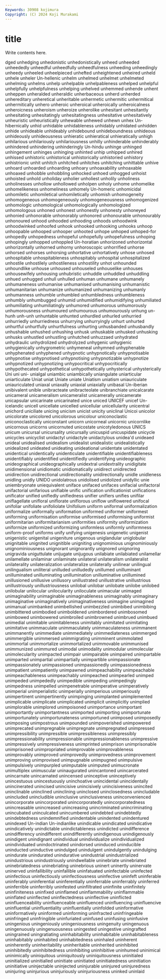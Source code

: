 ```yaml
---
Keywords: 30908 kojimura
Copyright: (C) 2024 Koji Murakami
---
```


# title

Write contents here.



dged unhedging
unhedonistic unhedonistically unheed unheeded unheededly unheedful unheedfully unheedfulness unheeding unheedingly
unheedy unheeled unheelpieced unhefted unheightened unheired unheld unhele unheler Un-hellenic
unhelm unhelmed unhelmet unhelmeted unhelming unhelms unhelp unhelpable unhelpableness unhelped
unhelpful unhelpfully unhelpfulness unhelping unhelved unhemmed unhende unhent unheppen unheralded
unheraldic unherbaceous unherd unherded unhereditary unheretical unheritable unhermetic unhermitic unhermitical
unhermitically unhero unheroic unheroical unheroically unheroicalness unheroicness unheroism unheroize unherolike
unhesitant unhesitantly unhesitating unhesitatingly unhesitatingness unhesitative unhesitatively unheuristic unheuristically unhewable
unhewed unhewn unhex Un-hibernically unhid unhidable unhidableness unhidably unhidated unhidden
unhide unhideable unhideably unhidebound unhideboundness unhideous unhideously unhideousness unhieratic unhieratical
unhieratically unhigh unhilarious unhilariously unhilariousness unhilly unhinderable unhinderably unhindered unhindering
unhinderingly Un-hindu unhinge unhinged unhingement unhinges unhinging unhinted unhip unhipped
unhired unhissed unhistoric unhistorical unhistorically unhistoried unhistory unhistrionic unhit unhitch
unhitched unhitches unhitching unhittable unhive unhoard unhoarded unhoarding unhoary unhoaxability
unhoaxable unhoaxed unhobble unhobbling unhocked unhoed unhogged unhoist unhoisted unhold
unholiday unholier unholiest unholily unholiness unholinesses unhollow unhollowed unholpen unholy
unhome unhomelike unhomelikeness unhomeliness unhomely Un-homeric unhomicidal unhomiletic unhomiletical unhomiletically
unhomish unhomogeneity unhomogeneous unhomogeneously unhomogeneousness unhomogenized unhomologic unhomological unhomologically unhomologized
unhomologous unhoned unhonest unhonestly unhonesty unhoneyed unhonied unhonorable unhonorably unhonored
unhonourable unhonourably unhonoured unhood unhooded unhooding unhoods unhoodwink unhoodwinked unhoofed
unhook unhooked unhooking unhooks unhoop unhoopable unhooped unhooper unhooted unhope
unhoped unhoped-for unhopedly unhopedness unhopeful unhopefully unhopefulness unhoping unhopingly unhopped
unhoppled Un-horatian unhorizoned unhorizontal unhorizontally unhorned unhorny unhoroscopic unhorrified unhorse
unhorsed unhorses unhorsing unhortative unhortatively unhose unhosed unhospitable unhospitableness unhospitably
unhospital unhospitalized unhostile unhostilely unhostileness unhostility unhot unhounded unhoundlike unhouse
unhoused unhouseled unhouselike unhouses unhousewifely unhousing unhubristic unhuddle unhuddled unhuddling
unhued unhugged unhull unhulled unhuman unhumane unhumanely unhumaneness unhumanise unhumanised
unhumanising unhumanistic unhumanitarian unhumanize unhumanized unhumanizing unhumanly unhumanness unhumble unhumbled
unhumbledness unhumbleness unhumbly unhumbugged unhumid unhumidified unhumidifying unhumiliated unhumiliating unhumiliatingly
unhumored unhumorous unhumorously unhumorousness unhumoured unhumourous unhumourously unhung un-hunh unh-unh
unhuntable unhunted unhurdled unhurled unhurried unhurriedly unhurriedness unhurrying unhurryingly unhurt
unhurted unhurtful unhurtfully unhurtfulness unhurting unhusbanded unhusbandly unhushable unhushed unhushing
unhusk unhuskable unhusked unhusking unhusks unhustled unhustling unhutched unhuzzaed unhydrated
unhydraulic unhydrolized unhydrolyzed unhygenic unhygienic unhygienically unhygrometric unhymeneal unhymned unhyphenable
unhyphenated unhyphened unhypnotic unhypnotically unhypnotisable unhypnotise unhypnotised unhypnotising unhypnotizable unhypnotize
unhypnotized unhypnotizing unhypocritical unhypocritically unhypothecated unhypothetical unhypothetically unhysterical unhysterically Uni
uni uni- unialgal uniambic uniambically uniangulate uniarticular uniarticulate Uniat uniat
Uniate uniate Uniatism uniatism uniauriculate uniauriculated uniaxal uniaxally uniaxial uniaxially
unibasal Un-iberian unibivalent unible unibracteate unibracteolate unibranchiate unicalcarate unicameral unicameralism
unicameralist unicamerally unicamerate unicapsular unicarinate unicarinated unice uniced UNICEF unicef
Un-icelandic unicell unicellate unicelled unicellular unicellularity unicentral unichord uniciliate unicing
unicism unicist unicity uniclinal Unicoi unicolor unicolorate unicolored unicolorous unicolour
uniconoclastic uniconoclastically uniconstant unicorn unicorneal unicornic unicornlike unicornous unicorns unicornuted
unicostate unicotyledonous UNICS unicum unicursal unicursality unicursally unicuspid unicuspidate unicycle
unicycles unicyclist unidactyl unidactyle unidactylous unidea'd unideaed unideal unidealised unidealism
unidealist unidealistic unidealistically unidealized unideated unideating unideational unidentate unidentated unidentical
unidentically unidenticulate unidentifiable unidentifiableness unidentifiably unidentified unidentifiedly unidentifying unideographic unideographical
unideographically unidextral unidextrality unidigitate unidimensional unidiomatic unidiomatically unidirect unidirected unidirection
unidirectional unidirectionality unidirectionally unidle unidleness unidling unidly UNIDO unidolatrous unidolised
unidolized unidyllic unie uniembryonate uniequivalent uniface unifaced unifaces unifacial unifactoral
unifactorial unifarious unifiable unific unification unificationist unifications unificator unified unifiedly
unifiedness unifier unifiers unifies unifilar uniflagellate unifloral uniflorate uniflorous uniflow
uniflowered unifocal unifoliar unifoliate unifoliolate Unifolium uniform uniformal uniformalization uniformalize
uniformally uniformation uniformed uniformer uniformest uniforming uniformisation uniformise uniformised uniformising
uniformist uniformitarian uniformitarianism uniformities uniformity uniformization uniformize uniformized uniformizing uniformless
uniformly uniformness uniform-proof uniforms unify unifying unigenesis unigenetic unigenist unigenistic
unigenital unigeniture unigenous uniglandular uniglobular unignitable unignited unignitible unigniting unignominious
unignominiously unignominiousness unignorant unignorantly unignored unignoring unigravida uniguttulate unijugate unijugous
unilabiate unilabiated unilamellar unilamellate unilaminar unilaminate unilateral unilateralism unilateralist unilaterality
unilateralization unilateralize unilaterally unilinear unilingual unilingualism uniliteral unilluded unilludedly unillumed
unilluminant unilluminated unilluminating unillumination unilluminative unillumined unillusioned unillusive unillusory unillustrated
unillustrative unillustrious unillustriously unillustriousness unilobal unilobar unilobate unilobe unilobed unilobular
unilocular unilocularity uniloculate unimacular unimaged unimaginability unimaginable unimaginableness unimaginably unimaginary
unimaginative unimaginatively unimaginativeness unimagine unimagined unimanual unimbanked unimbellished unimbezzled unimbibed
unimbibing unimbittered unimbodied unimboldened unimbordered unimbosomed unimbowed unimbowered unimbroiled unimbrowned
unimbrued unimbued unimedial unimitable unimitableness unimitably unimitated unimitating unimitative unimmaculate
unimmaculately unimmaculateness unimmanent unimmanently unimmediate unimmediately unimmediateness unimmerged unimmergible unimmersed
unimmigrating unimminent unimmolated unimmortal unimmortalize unimmortalized unimmovable unimmunised unimmunized unimmured
unimodal unimodality unimodular unimolecular unimolecularity unimpacted unimpair unimpairable unimpaired unimpartable
unimparted unimpartial unimpartially unimpartible unimpassionate unimpassionately unimpassioned unimpassionedly unimpassionedness unimpatient
unimpatiently unimpawned unimpeachability unimpeachable unimpeachableness unimpeachably unimpeached unimpearled unimped unimpeded
unimpededly unimpedible unimpeding unimpedingly unimpedness unimpelled unimpenetrable unimperative unimperatively unimperial
unimperialistic unimperially unimperious unimperiously unimpertinent unimpertinently unimpinging unimplanted unimplemented unimplicable
unimplicate unimplicated unimplicit unimplicitly unimplied unimplorable unimplored unimpoisoned unimportance unimportant
unimportantly unimportantness unimported unimporting unimportunate unimportunately unimportunateness unimportuned unimposed unimposedly
unimposing unimpostrous unimpounded unimpoverished unimpowered unimprecated unimpregnable unimpregnate unimpregnated unimpressed
unimpressibility unimpressible unimpressibleness unimpressibly unimpressionability unimpressionable unimpressionableness unimpressive unimpressively unimpressiveness
unimprinted unimprison unimprisonable unimprisoned unimpropriated unimprovable unimprovableness unimprovably unimproved unimprovedly
unimprovedness unimprovement unimproving unimprovised unimpugnable unimpugned unimpulsive unimpulsively unimpurpled unimputable
unimputed unimucronate unimultiplex unimuscular uninaugurated unincantoned unincarcerated unincarnate unincarnated unincensed
uninceptive uninceptively unincestuous unincestuously uninchoative unincidental unincidentally unincinerated unincised unincisive
unincisively unincisiveness unincited uninclinable uninclined uninclining uninclosed uninclosedness unincludable unincluded
unincludible uninclusive uninclusiveness uninconvenienced unincorporate unincorporated unincorporatedly unincorporatedness unincreasable unincreased
unincreasing unincriminated unincriminating unincubated uninculcated unincumbered unindebted unindebtedly unindebtedness unindemnified
unindentable unindented unindentured unindexed Un-indian Un-indianlike unindicable unindicated unindicative unindicatively
unindictable unindictableness unindicted unindifference unindifferency unindifferent unindifferently unindigenous unindigenously unindigent
unindignant unindividual unindividualize unindividualized unindividuated unindoctrinated unindorsed uninduced uninducible uninducted
uninductive unindulged unindulgent unindulgently unindulging unindurate unindurated unindurative unindustrial unindustrialized
unindustrious unindustriously unindwellable uninebriate uninebriated uninebriatedness uninebriating uninebrious uninert uninertly
uninervate uninerved uninfallibility uninfallible uninfatuated uninfectable uninfected uninfectious uninfectiously uninfectiousness
uninfective uninfeft uninferable uninferably uninferential uninferentially uninferrable uninferrably uninferred uninferrible
uninferribly uninfested uninfiltrated uninfinite uninfinitely uninfiniteness uninfixed uninflamed uninflammability uninflammable
uninflated uninflected uninflectedness uninflective uninflicted uninfluenceability uninfluenceable uninfluenced uninfluencing uninfluencive
uninfluential uninfluentiality uninfluentially uninfolded uninformative uninformatively uninformed uninforming uninfracted uninfringeable
uninfringed uninfringible uninfuriated uninfused uninfusing uninfusive uningenious uningeniously uningeniousness uningenuity
uningenuous uningenuously uningenuousness uningested uningestive uningrafted uningrained uningratiating uninhabitability uninhabitable
uninhabitableness uninhabitably uninhabited uninhabitedness uninhaled uninherent uninherently uninheritability uninheritable uninherited
uninhibited uninhibitedly uninhibitedness uninhibiting uninhibitive uninhumed uninimical uninimically uniniquitous uniniquitously
uniniquitousness uninitialed uninitialized uninitialled uninitiate uninitiated uninitiatedness uninitiation uninitiative uninjectable
uninjected uninjurable uninjured uninjuredness uninjuring uninjurious uninjuriously uninjuriousness uninked uninlaid
